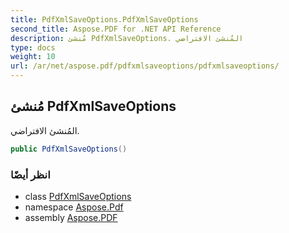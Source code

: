 ```yaml
---
title: PdfXmlSaveOptions.PdfXmlSaveOptions
second_title: Aspose.PDF for .NET API Reference
description: مُنشئ PdfXmlSaveOptions. المُنشئ الافتراضي
type: docs
weight: 10
url: /ar/net/aspose.pdf/pdfxmlsaveoptions/pdfxmlsaveoptions/
---
```

## مُنشئ PdfXmlSaveOptions

المُنشئ الافتراضي.

```csharp
public PdfXmlSaveOptions()
```

### انظر أيضًا

* class [PdfXmlSaveOptions](../)
* namespace [Aspose.Pdf](../../../aspose.pdf/)
* assembly [Aspose.PDF](../../../)